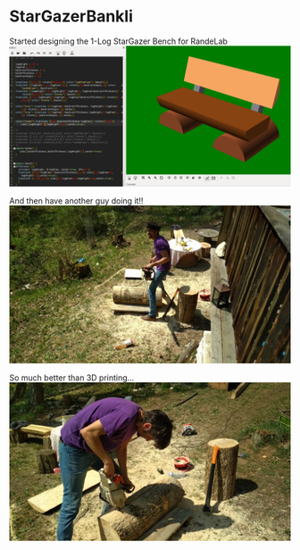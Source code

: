 # StarGazerBankli

Started designing the 1-Log StarGazer Bench for RandeLab
![Designing the Bench in OpenScad](https://github.com/RandeLab/StarGazerBankli/raw/master/Bankli_openscad.png "Designing the Bench in OpenScad")

And then have another guy doing it!!
![Having it done by another guy](https://github.com/RandeLab/StarGazerBankli/raw/master/Hinti_does_it.jpg "Having it done by another guy")

So much better than 3D printing...
![So much better than 3D printing](https://github.com/RandeLab/StarGazerBankli/raw/master/Hinti_closeup.jpg "So much better than 3D printing")



